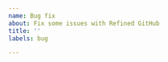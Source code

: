 ```yaml
---
name: Bug fix
about: Fix some issues with Refined GitHub
title: ''
labels: bug

---
```


<!--

OMG thanks for fixing stuff! 🍇

Make sure you specify the issue you're fixing, if any, following this format:

Fixes #123
Fixes #56

-->
